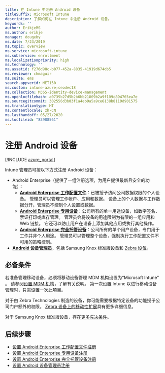 ```yaml
---
title: 在 Intune 中注册 Android 设备
titleSuffix: Microsoft Intune
description: 了解如何在 Intune 中注册 Android 设备。
keywords: ''
author: ErikjeMS
ms.author: erikje
manager: dougeby
ms.date: 7/23/2019
ms.topic: overview
ms.service: microsoft-intune
ms.subservice: enrollment
ms.localizationpriority: high
ms.technology: ''
ms.assetid: f276d98c-b077-452a-8835-41919d674db5
ms.reviewer: chmaguir
ms.suite: ems
search.appverid: MET150
ms.custom: intune-azure;seodec18
ms.collection: M365-identity-device-management
ms.openlocfilehash: a0739b27d5b2b6bb21809b2a9f109c894765ea7e
ms.sourcegitcommit: 302556d3b03f1a4eb9a5a9ce6138b8119d901575
ms.translationtype: HT
ms.contentlocale: zh-CN
ms.lasthandoff: 05/27/2020
ms.locfileid: "83988561"
---
```

# <a name="enroll-android-devices"></a>注册 Android 设备

[!INCLUDE [azure_portal](../includes/azure_portal.md)]

Intune 管理员可按以下方式注册 Android 设备：
- Android Enterprise（提供了一组注册选项，为用户提供最新且安全的功能）：
    - [**Android Enterprise 工作配置文件**](android-work-profile-enroll.md)：已被授予访问公司数据权限的个人设备。 管理员可以管理工作帐户、应用和数据。 设备上的个人数据与工作数据分开，管理员不控制个人设置或数据。 
    - [**Android Enterprise 专用设备**](android-kiosk-enroll.md)：公司所有的单一用途设备，如数字签名、票证打印或库存管理。 管理员会将设备的用途限制为有限的一组应用和 Web 链接。 它还可以防止用户在设备上添加其他应用或执行其他操作。
    - [**Android Enterprise 完全托管设备**](android-fully-managed-enroll.md)：公司所有的单个用户设备，专门用于工作并非个人用途。 管理员可以管理整个设备，强制执行工作配置文件不可用的策略控制。 
- [**Android 设备管理员**](android-enroll-device-administrator.md)，包括 Samsung Knox 标准版设备和 [Zebra 设备](../configuration/android-zebra-mx-overview.md)。 

## <a name="prerequisites"></a>必备条件

若准备管理移动设备，必须将移动设备管理 MDM 机构设置为“Microsoft Intune”  。 请参阅[设置 MDM 机构](../fundamentals/mdm-authority-set.md)，了解有关说明。 第一次设置 Intune 以进行移动设备管理时，只需设置一次此项目。

对于由 Zebra Technologies 制造的设备，你可能需要根据特定设备的功能授予公司门户额外的权限。 [Zebra 设备上的移动性扩展](../configuration/android-zebra-mx-overview.md)具有更多详细信息。

对于 Samsung Knox 标准版设备，存在[更多先决条件](android-samsung-knox-mobile-enroll.md)。

## <a name="next-steps"></a>后续步骤

- [设置 Android Enterprise 工作配置文件注册](android-work-profile-enroll.md)
- [设置 Android Enterprise 专用设备注册](android-kiosk-enroll.md)
- [设置 Android Enterprise 完全托管设备注册](android-fully-managed-enroll.md)
- [设置 Android 设备管理员注册](android-enroll-device-administrator.md)

